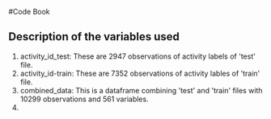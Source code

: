 #Code Book 
## Description of the variables used

1. activity_id_test: These are 2947 observations of activity labels of 'test' file.
2. activity_id-train: These are 7352 observations of activity lables of 'train' file.
3. combined_data: This is a dataframe combining 'test' and 'train' files with 10299 observations and 561 variables.
4. 
